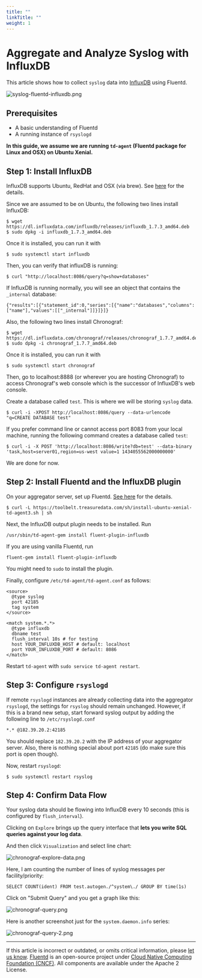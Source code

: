 ```yaml
---
title: ""
linkTitle: ""
weight: 1
---
```


# Aggregate and Analyze Syslog with InfluxDB

This article shows how to collect `syslog` data into
[InfluxDB](http://github.com/influxdb/influxdb) using Fluentd.

![syslog-fluentd-influxdb.png](/images/syslog-fluentd-influxdb.png)

## Prerequisites

- A basic understanding of Fluentd
- A running instance of `rsyslogd`

**In this guide, we assume we are running `td-agent` (Fluentd package for
Linux and OSX) on Ubuntu Xenial.**

## Step 1: Install InfluxDB

InfluxDB supports Ubuntu, RedHat and OSX (via brew). See
[here](http://influxdb.com/download/) for the details.

Since we are assumed to be on Ubuntu, the following two lines install
InfluxDB:

    $ wget https://dl.influxdata.com/influxdb/releases/influxdb_1.7.3_amd64.deb
    $ sudo dpkg -i influxdb_1.7.3_amd64.deb

Once it is installed, you can run it with

    $ sudo systemctl start influxdb

Then, you can verify that influxDB is running:

    $ curl "http://localhost:8086/query?q=show+databases"

If InfluxDB is running normally, you will see an object that contains
the `_internal` database:

```
{"results":[{"statement_id":0,"series":[{"name":"databases","columns":["name"],"values":[["_internal"]]}]}]}
```

Also, the following two lines install Chronograf:

```
$ wget https://dl.influxdata.com/chronograf/releases/chronograf_1.7.7_amd64.deb
$ sudo dpkg -i chronograf_1.7.7_amd64.deb
```

Once it is installed, you can run it with

```
$ sudo systemctl start chronograf
```

Then, go to localhost:8888 (or wherever you are hosting Chronograf) to
access Chronograf's web console which is the successor of InfluxDB's web
console.

Create a database called `test`. This is where we will be storing `syslog`
data.

```
$ curl -i -XPOST http://localhost:8086/query --data-urlencode "q=CREATE DATABASE test"
```

If you prefer command line or cannot access port 8083 from your local
machine, running the following command creates a database called `test`:

```
$ curl -i -X POST 'http://localhost:8086/write?db=test' --data-binary 'task,host=server01,region=us-west value=1 1434055562000000000'
```

We are done for now.

## Step 2: Install Fluentd and the InfluxDB plugin

On your aggregator server, set up Fluentd.
[See here](https://www.fluentd.org/download) for the details.

```
$ curl -L https://toolbelt.treasuredata.com/sh/install-ubuntu-xenial-td-agent3.sh | sh
```

Next, the InfluxDB output plugin needs to be installed. Run

```
/usr/sbin/td-agent-gem install fluent-plugin-influxdb
```

If you are using vanilla Fluentd, run

```
fluent-gem install fluent-plugin-influxdb
```

You might need to `sudo` to install the plugin.

Finally, configure `/etc/td-agent/td-agent.conf` as follows:

```
<source>
  @type syslog
  port 42185
  tag system
</source>

<match system.*.*>
  @type influxdb
  dbname test
  flush_interval 10s # for testing
  host YOUR_INFLUXDB_HOST # default: localhost
  port YOUR_INFLUXDB_PORT # default: 8086
</match>
```

Restart `td-agent` with `sudo service td-agent restart`.

## Step 3: Configure `rsyslogd`

If remote `rsyslogd` instances are already collecting data into the
aggregator `rsyslogd`, the settings for `rsyslog` should remain unchanged.
However, if this is a brand new setup, start forward syslog output by
adding the following line to `/etc/rsyslogd.conf`

```
*.* @182.39.20.2:42185
```

You should replace `182.39.20.2` with the IP address of your aggregator
server. Also, there is nothing special about port `42185` (do make sure
this port is open though).

Now, restart `rsyslogd`:

```
$ sudo systemctl restart rsyslog
```

## Step 4: Confirm Data Flow

Your syslog data should be flowing into InfluxDB every 10 seconds (this
is configured by `flush_interval`).

Clicking on `Explore` brings up the query interface that **lets you
write SQL queries against your log data**.

And then click `Visualization` and select line chart:

![chronograf-explore-data.png](/images/chronograf-explore-data.png)

Here, I am counting the number of lines of syslog messages per facility/priority:

```
SELECT COUNT(ident) FROM test.autogen./^system\./ GROUP BY time(1s)
```

Click on "Submit Query" and you get a graph like this:

![chronograf-query.png](/images/chronograf-query.png)

Here is another screenshot just for the `system.daemon.info` series:

![chronograf-query-2.png](/images/chronograf-query-2.png)

---

If this article is incorrect or outdated, or omits critical information, please [let us know](https://github.com/fluent/fluentd-docs-gitbook/issues?state=open).
[Fluentd](http://www.fluentd.org/) is an open-source project under [Cloud Native Computing Foundation (CNCF)](https://cncf.io/). All components are available under the Apache 2 License.

